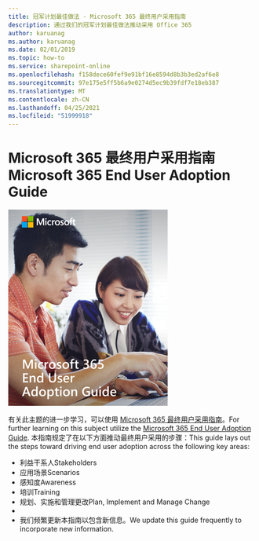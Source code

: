 ```yaml
---
title: 冠军计划最佳做法 - Microsoft 365 最终用户采用指南
description: 通过我们的冠军计划最佳做法推动采用 Office 365
author: karuanag
ms.author: karuanag
ms.date: 02/01/2019
ms.topic: how-to
ms.service: sharepoint-online
ms.openlocfilehash: f158dece60fef9e91bf16e8594d8b3b3ed2af6e8
ms.sourcegitcommit: 97e175e5ff5b6a9e0274d5ec9b39fdf7e18eb387
ms.translationtype: MT
ms.contentlocale: zh-CN
ms.lasthandoff: 04/25/2021
ms.locfileid: "51999918"
---
```

# <a name="microsoft-365-end-user-adoption-guide"></a><span data-ttu-id="e4d50-103">Microsoft 365 最终用户采用指南</span><span class="sxs-lookup"><span data-stu-id="e4d50-103">Microsoft 365 End User Adoption Guide</span></span>

![Microsoft 365 采用指南](media/m365euguide.png)

<span data-ttu-id="e4d50-105">有关此主题的进一步学习，可以使用 [Microsoft 365 最终用户采用指南](https://aka.ms/adoptionguide)。</span><span class="sxs-lookup"><span data-stu-id="e4d50-105">For further learning on this subject utilize the [Microsoft 365 End User Adoption Guide](https://aka.ms/adoptionguide).</span></span> <span data-ttu-id="e4d50-106">本指南规定了在以下方面推动最终用户采用的步骤：</span><span class="sxs-lookup"><span data-stu-id="e4d50-106">This guide lays out the steps toward driving end user adoption across the following key areas:</span></span>

- <span data-ttu-id="e4d50-107">利益干系人</span><span class="sxs-lookup"><span data-stu-id="e4d50-107">Stakeholders</span></span>
- <span data-ttu-id="e4d50-108">应用场景</span><span class="sxs-lookup"><span data-stu-id="e4d50-108">Scenarios</span></span>
- <span data-ttu-id="e4d50-109">感知度</span><span class="sxs-lookup"><span data-stu-id="e4d50-109">Awareness</span></span>
- <span data-ttu-id="e4d50-110">培训</span><span class="sxs-lookup"><span data-stu-id="e4d50-110">Training</span></span> 
- <span data-ttu-id="e4d50-111">规划、实施和管理更改</span><span class="sxs-lookup"><span data-stu-id="e4d50-111">Plan, Implement and Manage Change</span></span>
- 
- <span data-ttu-id="e4d50-112">我们频繁更新本指南以包含新信息。</span><span class="sxs-lookup"><span data-stu-id="e4d50-112">We update this guide frequently to incorporate new information.</span></span>